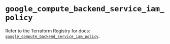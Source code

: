 # `google_compute_backend_service_iam_policy`

Refer to the Terraform Registry for docs: [`google_compute_backend_service_iam_policy`](https://registry.terraform.io/providers/hashicorp/google-beta/5.22.0/docs/resources/google_compute_backend_service_iam_policy).
